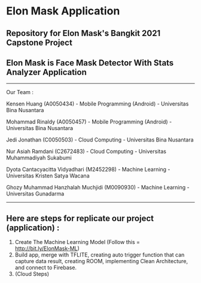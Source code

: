 # Elon Mask Application
## Repository for Elon Mask's Bangkit 2021 Capstone Project

## Elon Mask is Face Mask Detector With Stats Analyzer Application

----------------------------------------------------------------------------------------------------
Our Team :

Kensen Huang (A0050434) - Mobile Programming (Android) - Universitas Bina Nusantara

Mohammad Rinaldy (A0050457) - Mobile Programming (Android) - Universitas Bina Nusantara

Jedi Jonathan (C0050503) - Cloud Computing - Universitas Bina Nusantara

Nur Asiah Ramdani (C2672483) - Cloud Computing - Universitas Muhammadiyah Sukabumi

Dyota Cantacyacitta Vidyadhari (M2452298) - Machine Learning - Universitas Kristen Satya Wacana

Ghozy Muhammad Hanzhalah Muchjidi (M0090930) - Machine Learning - Universitas Gunadarma

----------------------------------------------------------------------------------------------------
## Here are steps for replicate our project (application) :
1. Create The Machine Learning Model (Follow this = http://bit.ly/ElonMask-ML)
2. Build app, merge with TFLITE, creating auto trigger function that can capture data result, creating ROOM, implementing Clean Architecture, and connect to Firebase.
3. (Cloud Steps)

